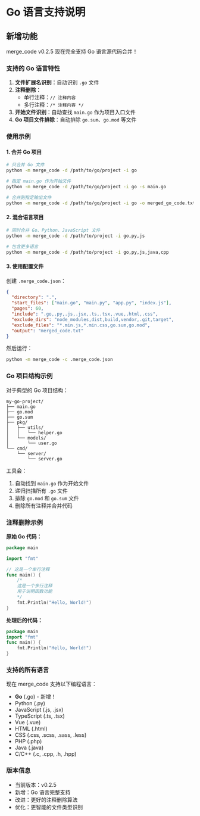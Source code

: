# Go 语言支持说明

## 新增功能

merge_code v0.2.5 现在完全支持 Go 语言源代码合并！

### 支持的 Go 语言特性

1. **文件扩展名识别**：自动识别 `.go` 文件
2. **注释删除**：
   - 单行注释：`// 注释内容`
   - 多行注释：`/* 注释内容 */`
3. **开始文件识别**：自动查找 `main.go` 作为项目入口文件
4. **Go 项目文件排除**：自动排除 `go.sum`、`go.mod` 等文件

### 使用示例

#### 1. 合并 Go 项目
```bash
# 只合并 Go 文件
python -m merge_code -d /path/to/go/project -i go

# 指定 main.go 作为开始文件
python -m merge_code -d /path/to/go/project -i go -s main.go

# 合并到指定输出文件
python -m merge_code -d /path/to/go/project -i go -o merged_go_code.txt
```

#### 2. 混合语言项目
```bash
# 同时合并 Go、Python、JavaScript 文件
python -m merge_code -d /path/to/project -i go,py,js

# 包含更多语言
python -m merge_code -d /path/to/project -i go,py,js,java,cpp
```

#### 3. 使用配置文件
创建 `.merge_code.json`：
```json
{
  "directory": ".",
  "start_files": ["main.go", "main.py", "app.py", "index.js"],
  "pages": 60,
  "include": ".go,.py,.js,.jsx,.ts,.tsx,.vue,.html,.css",
  "exclude_dirs": "node_modules,dist,build,vendor,.git,target",
  "exclude_files": "*.min.js,*.min.css,go.sum,go.mod",
  "output": "merged_code.txt"
}
```

然后运行：
```bash
python -m merge_code -c .merge_code.json
```

### Go 项目结构示例

对于典型的 Go 项目结构：
```
my-go-project/
├── main.go
├── go.mod
├── go.sum
├── pkg/
│   ├── utils/
│   │   └── helper.go
│   └── models/
│       └── user.go
└── cmd/
    └── server/
        └── server.go
```

工具会：
1. 自动找到 `main.go` 作为开始文件
2. 递归扫描所有 `.go` 文件
3. 排除 `go.mod` 和 `go.sum` 文件
4. 删除所有注释并合并代码

### 注释删除示例

**原始 Go 代码：**
```go
package main

import "fmt"

// 这是一个单行注释
func main() {
    /* 
    这是一个多行注释
    用于说明函数功能
    */
    fmt.Println("Hello, World!")
}
```

**处理后的代码：**
```go
package main
import "fmt"
func main() {
    fmt.Println("Hello, World!")
}
```

### 支持的所有语言

现在 merge_code 支持以下编程语言：

- **Go** (.go) - 新增！
- Python (.py)
- JavaScript (.js, .jsx)
- TypeScript (.ts, .tsx)
- Vue (.vue)
- HTML (.html)
- CSS (.css, .scss, .sass, .less)
- PHP (.php)
- Java (.java)
- C/C++ (.c, .cpp, .h, .hpp)

### 版本信息

- 当前版本：v0.2.5
- 新增：Go 语言完整支持
- 改进：更好的注释删除算法
- 优化：更智能的文件类型识别